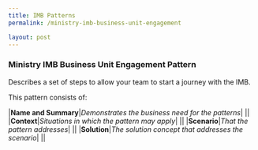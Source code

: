 ```yaml
---
title: IMB Patterns
permalink: /ministry-imb-business-unit-engagement

layout: post
---
```

### Ministry IMB Business Unit Engagement Pattern
Describes a set of steps to allow your team to start a journey with the IMB.

This pattern consists of:

|**Name and Summary**|*Demonstrates the business need for the patterns*|
||
|**Context**|*Situations in which the pattern may apply*|
||
|**Scenario**|*That the pattern addresses*|
||
|**Solution**|*The solution concept that addresses the scenario*|
||